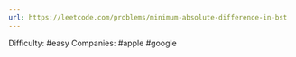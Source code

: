 ```yaml
---
url: https://leetcode.com/problems/minimum-absolute-difference-in-bst
---
```


Difficulty: #easy
Companies: #apple #google